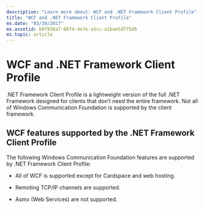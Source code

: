 ```yaml
---
description: "Learn more about: WCF and .NET Framework Client Profile"
title: "WCF and .NET Framework Client Profile"
ms.date: "03/30/2017"
ms.assetid: b9f836a7-68f4-4e7e-a3cc-a1bae5d775d6
ms.topic: article
---
```

# WCF and .NET Framework Client Profile

.NET Framework Client Profile is a lightweight version of the full .NET Framework designed for clients that don’t need the entire framework. Not all of Windows Communication Foundation is supported by the client framework.  
  
## WCF features supported by the .NET Framework Client Profile  

 The following Windows Communication Foundation features are supported by .NET Framework Client Profile:  
  
- All of WCF is supported except for Cardspace and web hosting.  
  
- Remoting TCP/IP channels are supported.  
  
- Asmx (Web Services) are not supported.
